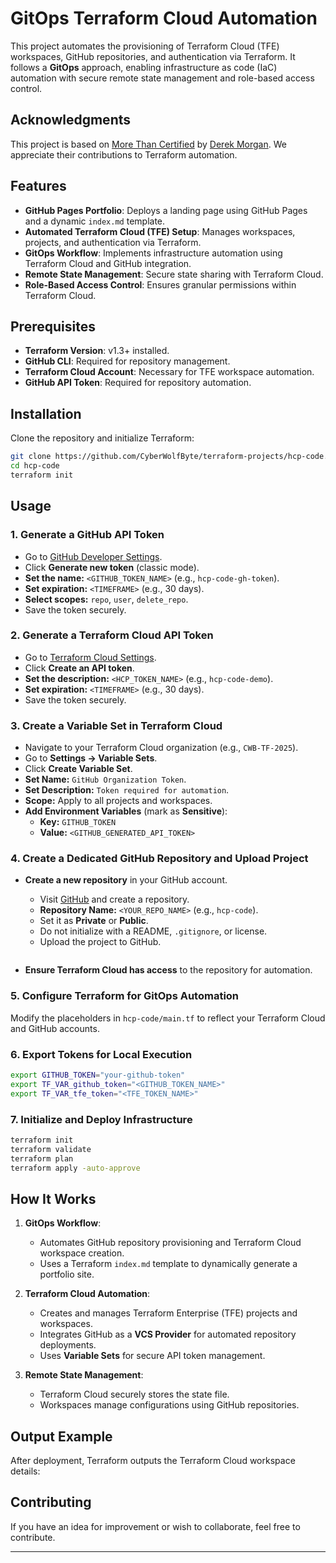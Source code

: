 # GitOps Terraform Cloud Automation

This project automates the provisioning of Terraform Cloud (TFE) workspaces, GitHub repositories, and authentication via Terraform. It follows a **GitOps** approach, enabling infrastructure as code (IaC) automation with secure remote state management and role-based access control.

## Acknowledgments

This project is based on [More Than Certified](https://github.com/morethancertified) by [Derek Morgan](https://github.com/mtcderek). We appreciate their contributions to Terraform automation.

## Features

- **GitHub Pages Portfolio**: Deploys a landing page using GitHub Pages and a dynamic `index.md` template.
- **Automated Terraform Cloud (TFE) Setup**: Manages workspaces, projects, and authentication via Terraform.
- **GitOps Workflow**: Implements infrastructure automation using Terraform Cloud and GitHub integration.
- **Remote State Management**: Secure state sharing with Terraform Cloud.
- **Role-Based Access Control**: Ensures granular permissions within Terraform Cloud.

## Prerequisites

- **Terraform Version**: v1.3+ installed.
- **GitHub CLI**: Required for repository management.
- **Terraform Cloud Account**: Necessary for TFE workspace automation.
- **GitHub API Token**: Required for repository automation.

## Installation

Clone the repository and initialize Terraform:

```bash
git clone https://github.com/CyberWolfByte/terraform-projects/hcp-code.git
cd hcp-code
terraform init
```

## Usage

### 1. Generate a GitHub API Token

- Go to [GitHub Developer Settings](https://github.com/settings/tokens).
- Click **Generate new token** (classic mode).
- **Set the name:** `<GITHUB_TOKEN_NAME>` (e.g., `hcp-code-gh-token`).
- **Set expiration:** `<TIMEFRAME>` (e.g., 30 days).
- **Select scopes:** `repo`, `user`, `delete_repo`.
- Save the token securely.

### 2. Generate a Terraform Cloud API Token

- Go to [Terraform Cloud Settings](https://app.terraform.io/app/settings/tokens).
- Click **Create an API token**.
- **Set the description:** `<HCP_TOKEN_NAME>` (e.g., `hcp-code-demo`).
- **Set expiration:** `<TIMEFRAME>` (e.g., 30 days).
- Save the token securely.

### 3. Create a Variable Set in Terraform Cloud

- Navigate to your Terraform Cloud organization (e.g., `CWB-TF-2025`).
- Go to **Settings → Variable Sets**.
- Click **Create Variable Set**.
- **Set Name:** `GitHub Organization Token`.
- **Set Description:** `Token required for automation`.
- **Scope:** Apply to all projects and workspaces.
- **Add Environment Variables** (mark as **Sensitive**):
  - **Key:** `GITHUB_TOKEN`
  - **Value:** `<GITHUB_GENERATED_API_TOKEN>`

### 4. Create a Dedicated GitHub Repository and Upload Project

- **Create a new repository** in your GitHub account.
  - Visit [GitHub](https://github.com/new) and create a repository.
  - **Repository Name:** `<YOUR_REPO_NAME>` (e.g., `hcp-code`).
  - Set it as **Private** or **Public**.
  - Do not initialize with a README, `.gitignore`, or license.
  - Upload the project to GitHub.

  ```
- **Ensure Terraform Cloud has access** to the repository for automation.

### 5. Configure Terraform for GitOps Automation

Modify the placeholders in `hcp-code/main.tf` to reflect your Terraform Cloud and GitHub accounts.

### 6. Export Tokens for Local Execution

```bash
export GITHUB_TOKEN="your-github-token"
export TF_VAR_github_token="<GITHUB_TOKEN_NAME>"
export TF_VAR_tfe_token="<TFE_TOKEN_NAME>"
```

### 7. Initialize and Deploy Infrastructure

```bash
terraform init
terraform validate
terraform plan
terraform apply -auto-approve
```

## How It Works

1. **GitOps Workflow**:
   - Automates GitHub repository provisioning and Terraform Cloud workspace creation.
   - Uses a Terraform `index.md` template to dynamically generate a portfolio site.

2. **Terraform Cloud Automation**:
   - Creates and manages Terraform Enterprise (TFE) projects and workspaces.
   - Integrates GitHub as a **VCS Provider** for automated repository deployments.
   - Uses **Variable Sets** for secure API token management.

3. **Remote State Management**:
   - Terraform Cloud securely stores the state file.
   - Workspaces manage configurations using GitHub repositories.

## Output Example

After deployment, Terraform outputs the Terraform Cloud workspace details:

## Contributing

If you have an idea for improvement or wish to collaborate, feel free to contribute.

---
